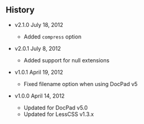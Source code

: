 ## History

- v2.1.0 July 18, 2012
	- Added `compress` option

- v2.0.1 July 8, 2012
	- Added support for null extensions

- v1.0.1 April 19, 2012
	- Fixed filename option when using DocPad v5

- v1.0.0 April 14, 2012
	- Updated for DocPad v5.0
	- Updated for LessCSS v1.3.x